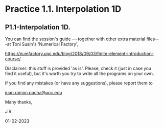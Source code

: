# Practice 1.1. Interpolation 1D

## P1.1-Interpolation 1D. 

You can find the session's guide ---together with other extra material files---at Toni Susin's 'Numerical Factory', 

https://numfactory.upc.edu/blog/2018/09/03/finite-element-introduction-course/

Disclaimer: this stuff is provided 'as is'. Please, check it (just in case you find it useful), but it's worth you try to write all the programs on your own.

If you find any mistakes (or have any suggestions), please report them to 

juan.ramon.pacha@upc.edu 

Many thanks,

J.R.

01-02-2023
